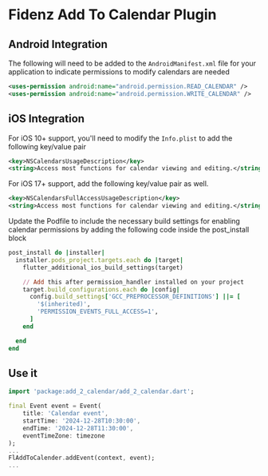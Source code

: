 # Fidenz Add To Calendar Plugin

## Android Integration

The following will need to be added to the `AndroidManifest.xml` file for your application to indicate permissions to modify calendars are needed

```xml
<uses-permission android:name="android.permission.READ_CALENDAR" />
<uses-permission android:name="android.permission.WRITE_CALENDAR" />
```
## iOS Integration

For iOS 10+ support, you'll need to modify the `Info.plist` to add the following key/value pair

```xml
<key>NSCalendarsUsageDescription</key>
<string>Access most functions for calendar viewing and editing.</string>
```

For iOS 17+ support, add the following key/value pair as well.

```xml
<key>NSCalendarsFullAccessUsageDescription</key>
<string>Access most functions for calendar viewing and editing.</string>
```

Update the Podfile to include the necessary build settings for enabling calendar permissions by adding the following code inside the post_install block

```ruby
post_install do |installer|
  installer.pods_project.targets.each do |target|
    flutter_additional_ios_build_settings(target)

    // Add this after permission_handler installed on your project
    target.build_configurations.each do |config|
      config.build_settings['GCC_PREPROCESSOR_DEFINITIONS'] ||= [
        '$(inherited)',
        'PERMISSION_EVENTS_FULL_ACCESS=1',
      ]
    end

  end
end
```


## Use it

```dart
import 'package:add_2_calendar/add_2_calendar.dart';

final Event event = Event(
    title: 'Calendar event',
    startTime: '2024-12-28T10:30:00',
    endTime: '2024-12-28T11:30:00',
    eventTimeZone: timezone
);
...
FlAddToCalender.addEvent(context, event);
...
```



